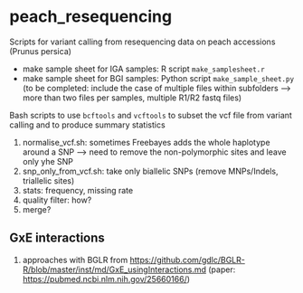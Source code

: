 # peach_resequencing
Scripts for variant calling from resequencing data on peach accessions (Prunus persica)

- make sample sheet for IGA samples: R script `make_samplesheet.r`
- make sample sheet for BGI samples: Python script `make_sample_sheet.py` (to be completed: include the case of multiple files within subfolders --> more than two files per samples, multiple R1/R2 fastq files)

Bash scripts to use `bcftools` and `vcftools` to subset the vcf file from variant calling and to produce summary statistics

1. normalise_vcf.sh: sometimes Freebayes adds the whole haplotype around a SNP --> need to remove the non-polymorphic sites and leave only yhe SNP
2. snp_only_from_vcf.sh: take only biallelic SNPs (remove MNPs/Indels, triallelic sites)
3. stats: frequency, missing rate
4. quality filter: how?
5. merge?

## GxE interactions

1. approaches with BGLR from https://github.com/gdlc/BGLR-R/blob/master/inst/md/GxE_usingInteractions.md (paper: https://pubmed.ncbi.nlm.nih.gov/25660166/)
